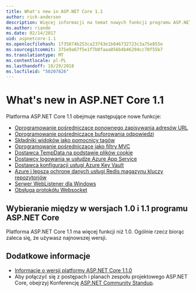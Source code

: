 ```yaml
---
title: What's new in ASP.NET Core 1.1
author: rick-anderson
description: Więcej informacji na temat nowych funkcji programu ASP.NET Core 1.1.
ms.author: riande
ms.date: 02/14/2017
uid: aspnetcore-1.1
ms.openlocfilehash: 1f35874b253ca23743e1b046732723c3a75e855e
ms.sourcegitcommit: 375e9a67f5e1f7b0faaa056b4b46294cc70f55b7
ms.translationtype: MT
ms.contentlocale: pl-PL
ms.lasthandoff: 10/29/2018
ms.locfileid: "50207826"
---
```

# <a name="whats-new-in-aspnet-core-11"></a>What's new in ASP.NET Core 1.1

Platforma ASP.NET Core 1.1 obejmuje następujące nowe funkcje:

- [Oprogramowanie pośredniczące ponownego zapisywania adresów URL](xref:fundamentals/url-rewriting)
- [Oprogramowanie pośredniczące buforowania odpowiedzi](xref:performance/caching/middleware)
- [Składniki widoków jako pomocnicy tagów](xref:mvc/views/view-components#invoking-a-view-component-as-a-tag-helper)
- [Oprogramowanie pośredniczące jako filtry MVC](xref:mvc/controllers/filters#using-middleware-in-the-filter-pipeline)
- [Dostawca TempData na podstawie plików cookie](xref:fundamentals/app-state#tempdata)
- [Dostawcy logowania w usłudze Azure App Service](xref:fundamentals/logging/index#azure-app-service-provider)
- [Dostawca konfiguracji usługi Azure Key Vault](xref:security/key-vault-configuration)
- [Azure i lepszą ochronę danych usługi Redis magazynu kluczy repozytoriów](xref:security/data-protection/implementation/key-storage-providers#azure-and-redis)
- [Serwer WebListener dla Windows](xref:fundamentals/servers/weblistener)
- [Obsługa protokółu Websocket](xref:fundamentals/websockets)

## <a name="choosing-between-versions-10-and-11-of-aspnet-core"></a>Wybieranie między w wersjach 1.0 i 1.1 programu ASP.NET Core

Platforma ASP.NET Core 1.1 ma więcej funkcji niż 1.0. Ogólnie rzecz biorąc zaleca się, że używasz najnowszej wersji.

## <a name="additional-information"></a>Dodatkowe informacje

- [Informacje o wersji platformy ASP.NET Core 1.1.0](https://github.com/aspnet/Home/releases/tag/1.1.0)
- Aby połączyć się z postępach i planach zespołu projektowego ASP.NET Core, obejrzyj Konferencję [ASP.NET Community Standup](https://live.asp.net/).

